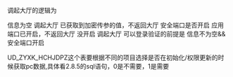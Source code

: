 调起大厅的逻辑为

信息为空 调起大厅
已获取到加密传参的值，不返回大厅
安全端口是否开启 应用端口已开启，不返回大厅
没开启 调起大厅
可以登录验证的前提是 信息不为空&&安全端口开启

UD_ZYXK_HCHJDPZ这个表要根据不同的项目选择是否在初始化/权限更新的时候获取pc数据,具体看2.8.5的sql语句，0是不需要，1是需要